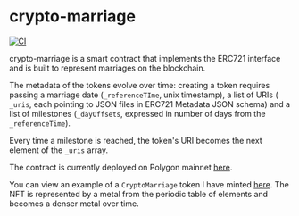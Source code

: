 # crypto-marriage

[![CI](https://github.com/fontanierh/crypto-marriage/actions/workflows/ci.yml/badge.svg?branch=main&event=push)](https://github.com/fontanierh/crypto-marriage/actions/workflows/ci.yml)

crypto-marriage is a smart contract that implements the ERC721 interface and is built to represent marriages on the blockchain.

The metadata of the tokens evolve over time: creating a token requires passing a marriage date (`_referenceTIme`, unix timestamp), a list of URIs ( `_uris`, each pointing to JSON files in ERC721 Metadata JSON schema) and a list of milestones (`_dayOffsets`, expressed in number of days from the `_referenceTime`).

Every time a milestone is reached, the token's URI becomes the next element of the `_uris` array.

The contract is currently deployed on Polygon mainnet [here](https://polygonscan.com/address/0x45B807EeD14A85A31534238DB52985eC3555e01D).

You can view an example of a `CryptoMarriage` token I have minted [here](https://showtime.io/t/polygon/0x45b807eed14a85a31534238db52985ec3555e01d/0). The NFT is represented by a metal from the periodic table of elements and becomes a denser metal over time.
